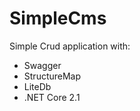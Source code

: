 # SimpleCms

Simple Crud application with:
  - Swagger
  - StructureMap
  - LiteDb
  - .NET Core 2.1

